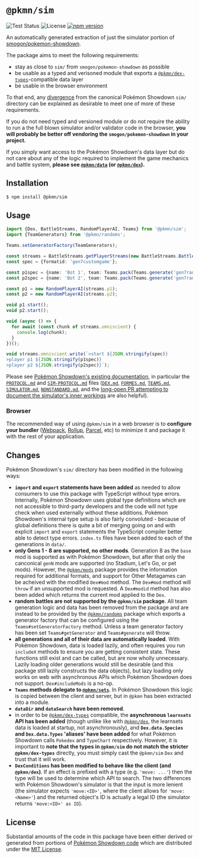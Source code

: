 # `@pkmn/sim`

![Test Status](https://github.com/pkmn/ps/workflows/Tests/badge.svg)
![License](https://img.shields.io/badge/License-MIT-blue.svg)
[![npm version](https://img.shields.io/npm/v/@pkmn/sim.svg)](https://www.npmjs.com/package/@pkmn/sim)

An automatically generated extraction of just the simulator portion of
[smogon/pokemon-showdown](https://github.com/smogon/pokemon-showdown).

The package aims to meet the following requirements:

- stay as close to `sim/` from `smogon/pokemon-showdown` as possible
- be usable as a typed and verisoned module that exports a
  [`@pkmn/dex-types`](../dex/types)-compatible data layer
- be usable in the browser environment

To that end, any [divergence](#changes) from the canonical Pokémon Showdown `sim/` directory can be
explained as desirable to meet one of more of these requirements.

If you do not need typed and versioned module or do not require the ability to run a the full blown
simulator and/or validator code in the browser, **you will probably be better off vendoring the
`smogon/pokemon-showdown` in your project.**

If you simply want access to the Pokémon Showdown's data layer but do not care about any of the
logic required to implement the game mechanics and battle system, **please see
[`@pkmn/data`](../data) (or [`@pkmn/dex`](../dex)).**

## Installation

```sh
$ npm install @pkmn/sim
```

## Usage

```ts
import {Dex, BattleStreams, RandomPlayerAI, Teams} from '@pkmn/sim';
import {TeamGenerators} from '@pkmn/randoms';

Teams.setGeneratorFactory(TeamGenerators);

const streams = BattleStreams.getPlayerStreams(new BattleStreams.BattleStream());
const spec = {formatid: 'gen7customgame'};

const p1spec = {name: 'Bot 1', team: Teams.pack(Teams.generate('gen7randombattle'))};
const p2spec = {name: 'Bot 2', team: Teams.pack(Teams.generate('gen7randombattle'))};

const p1 = new RandomPlayerAI(streams.p1);
const p2 = new RandomPlayerAI(streams.p2);

void p1.start();
void p2.start();

void (async () => {
  for await (const chunk of streams.omniscient) {
    console.log(chunk);
  }
})();

void streams.omniscient.write(`>start ${JSON.stringify(spec)}
>player p1 ${JSON.stringify(p1spec)}
>player p2 ${JSON.stringify(p2spec)}`);
```

Please see [Pokémon Showdown's existing
documentation](https://github.com/smogon/pokemon-showdown/blob/master/sim/README.md), in particular
the [`PROTOCOL.md`](https://github.com/smogon/pokemon-showdown/blob/master/PROTOCOL.md) and
[`SIM-PROTOCOL.md`]( https://github.com/smogon/pokemon-showdown/blob/master/sim/SIM-PROTOCOL.md)
files ([`DEX.md`](https://github.com/smogon/pokemon-showdown/blob/master/sim/DEX.md), [`FORMES.md`](https://github.com/smogon/pokemon-showdown/blob/master/data/FORMES.md),
[`TEAMS.md`](https://github.com/smogon/pokemon-showdown/blob/master/sim/TEAMS.md), [`SIMULATOR.md`](https://github.com/smogon/pokemon-showdown/blob/master/sim/SIMULATOR.md),
[`NONSTANDARD.md`](https://github.com/smogon/pokemon-showdown/blob/master/sim/NONSTANDARD.md), and
the [long-open PR attempting to document the simulator's inner
workings](https://github.com/smogon/pokemon-showdown/pull/5439) are also helpful).

### Browser

The recommended way of using `@pkmn/sim` in a web browser is to **configure your bundler**
([Webpack](https://webpack.js.org/), [Rollup](https://rollupjs.org/),
[Parcel](https://parceljs.org/), etc) to minimize it and package it with the rest of your
application.

## Changes

Pokémon Showdown's `sim/` directory has been modified in the following ways:

- **`import` and `export` statements have been added** as needed to allow consumers to use this
  package with TypeScript without type errors. Internally, Pokémon Showdown uses global type
  definitions which are not accessible to third-party developers and the code will not type check
  when used externally without these additions. Pokémon Showdown's internal type setup is also
  fairly convoluted - because of global definitions there is quite a bit of merging going on and
  with explicit `import` and `export` statements the TypeScript compiler better able to detect type
  errors. `index.ts` files have been added to each of the generations in `data/`.
- **only Gens 1 - 8 are supported, no other mods**. Generation 8 as the `base` mod is supported as
  with Pokémon Showdown, but after that only the canconical `genN` mods are supported (no Stadium,
  Let's Go, or pet mods). However, the [`@pkmn/mods`](../mods) package provides the information
  required for additional formats, and support for Other Metagames can be acheived with the modified
  `Dex#mod` method. The `Dex#mod` method will `throw` if an unsupported mod is requested.  A
  `Dex#modid` method has also been added which returns the current mod applied to the `Dex`.
- **random battles are not supported by the `@pkmn/sim` package**. All team generation logic and
  data has been removed from the package and are instead to be provided by the
  [`@pkmn/randoms`](../randoms) package which exports a generator factory that can be configured
  using the `Teams#setGeneratorFactory` method. Unless a team generator factory has been set
  `Teams#getGenerator` and `Teams#generate` will throw.
- **all generations and all of their data are automatically loaded**. With Pokémon Showdown, data is
  loaded lazily, and often requires you run `includeX` methods to ensure you are getting consistent
  state. These functions still exist and can be called, but are now wholly unnecessary. Lazily
  loading older generations would still be desirable (and this package still lazily constructs the
  data objects), but lazy loading only works on web with asynchronous APIs which Pokémon Showdown
  does not support. `Dex#includeMods` is a no-op.
- **`Teams` methods delegate to [`@pkmn/sets`](../sets)**. In Pokémon Showdown this logic is copied
  between the client and server, but in `@pkmn` has been extracted into a module.
- **`dataDir` and `dataSearch`  have been removed**.
- in order to be [`@pkmn/dex-types`](../dex/types) compatible, the **asynchronous `learnsets` API
  has been added** (though unlike like with [`@pkmn/dex`](../dex), the learnsets data is loaded at
  startup, not asynchronously), and **`Dex.data.Species` and `Dex.data.Types` 'aliases' have been
  added** for what Pokémon Showdown calls `Pokedex` and `TypeChart` respectively. However, it is
  important to **note that the types in `@pkmn/sim` do not match the stricter `@pkmn/dex-types`**
  directly, you must simply cast the `@pkmn/sim` `Dex` and trust that it will work.
- **`DexConditions` has been modified to behave like the client (and `@pkmn/dex`)**. If an effect
  is prefixed with a type (e.g. `'move: ...'`) then the type will be used to determine which API
  to search. The two differences with Pokémon Showdown's simulator is that the input is more lenient
  (the simulator expects `'move:<ID>'`, where the client allows for `'move: <Name>'`) and the
  returned object's ID is actually a legal ID (the simulator returns `'move:<ID>' as ID`).

## License

Substantial amounts of the code in this package have been either derived or generated from portions
of [Pokémon Showdown code](https://github.com/smogon/pokemon-showdown) which are distributed under
the [MIT License](LICENSE).
